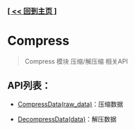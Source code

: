 ### [[ << 回到主页 ]](../index.md)

# Compress

> Compress 模块 压缩/解压缩 相关API

## API列表：

+ [CompressData(raw_data)](_CompressData_.md)：压缩数据

+ [DecompressData(data)](_DecompressData_.md)：解压数据